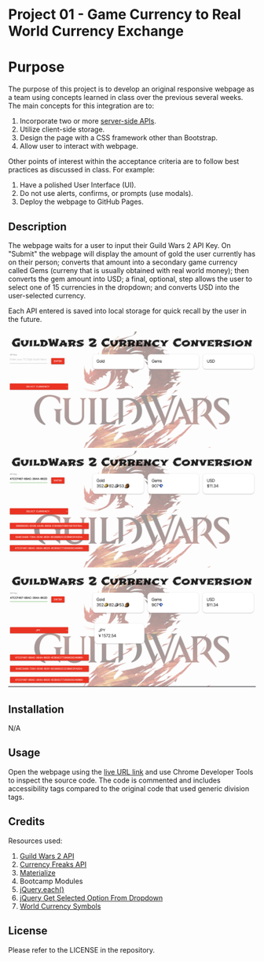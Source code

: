 # Project 01 - Game Currency to Real World Currency Exchange

# Purpose
The purpose of this project is to develop an original responsive webpage as a team using concepts learned in class over the previous several weeks. The main concepts for this integration are to:
1) Incorporate two or more [server-side APIs](https://coding-boot-camp.github.io/full-stack/apis/api-resources).
2) Utilize client-side storage.
3) Design the page with a CSS framework other than Bootstrap.
4) Allow user to interact with webpage.

Other points of interest within the acceptance criteria are to follow best practices as discussed in class. For example:
1) Have a polished User Interface (UI).
2) Do not use alerts, confirms, or prompts (use modals).
3) Deploy the webpage to GitHub Pages.

## Description

The webpage waits for a user to input their Guild Wars 2 API Key. On "Submit" the webpage will display the amount of gold the user currently has on their person; converts that amount into a secondary game currency called Gems (curreny that is usually obtained with real world money); then converts the gem amount into USD; a final, optional, step allows the user to select one of 15 currencies in the dropdown; and converts USD into the user-selected currency.

Each API entered is saved into local storage for quick recall by the user in the future.


![Image of website on initial load](./assets/images/initial-load.png)
![Image of website displaying local storage use](./assets/images/local-storage.png)
![Image of website with conversion figures displayed](./assets/images/all-features.png)


## Installation

N/A

## Usage

Open the webpage using the [live URL link](https://mdinkelbach.github.io/gw2-gold-conversion/) and use Chrome Developer Tools to inspect the source code. The code is commented and includes accessibility tags compared to the original code that used generic division tags.


## Credits

Resources used:
1) [Guild Wars 2 API](https://wiki.guildwars2.com/wiki/API:Main)
2) [Currency Freaks API ](https://currencyfreaks.com/documentation.html)
3) [Materialize]() 
4) Bootcamp Modules
5) [jQuery.each()](https://api.jquery.com/jquery.each/#:~:text=each()%2C%20which%20is%20used,corresponding%20array%20value%20each%20time.)
6) [jQuery Get Selected Option From Dropdown](https://stackoverflow.com/questions/10659097/jquery-get-selected-option-from-dropdown)
7) [World Currency Symbols](https://fastspring.com/blog/how-to-format-30-currencies-from-countries-all-over-the-world/)




## License

Please refer to the LICENSE in the repository.
